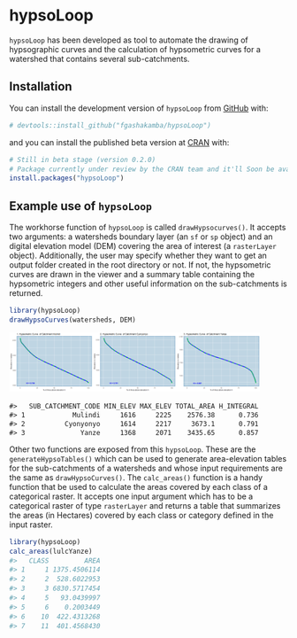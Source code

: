 
<!-- README.md is generated from README.Rmd. Please edit that file -->

# hypsoLoop

<!-- badges: start -->
<!-- badges: end -->

`hypsoLoop` has been developed as tool to automate the drawing of
hypsographic curves and the calculation of hypsometric curves for a
watershed that contains several sub-catchments.

## Installation

You can install the development version of `hypsoLoop` from
[GitHub](https://github.com/fgashakamba/hypsoLoop) with:

``` r
# devtools::install_github("fgashakamba/hypsoLoop")
```

and you can install the published beta version at
[CRAN](https://CRAN.R-project.org) with:

``` r
# Still in beta stage (version 0.2.0)
# Package currently under review by the CRAN team and it'll Soon be available at:
install.packages("hypsoLoop") 
```

## Example use of `hypsoLoop`

The workhorse function of `hypsoLoop` is called `drawHypsocurves()`. It
accepts two arguments: a watersheds boundary layer (an `sf` or `sp`
object) and an digital elevation model (DEM) covering the area of
interest (a `rasterLayer` object). Additionally, the user may specify
whether they want to get an output folder created in the root directory
or not. If not, the hypsometric curves are drawn in the viewer and a
summary table containing the hypsometric integers and other useful
information on the sub-catchments is returned.

``` r
library(hypsoLoop)
drawHypsoCurves(watersheds, DEM)
```

<img src="man/figures/README-example-1.png" width="30%" /><img src="man/figures/README-example-2.png" width="30%" /><img src="man/figures/README-example-3.png" width="30%" />

    #>   SUB_CATCHMENT_CODE MIN_ELEV MAX_ELEV TOTAL_AREA H_INTEGRAL
    #> 1            Mulindi     1616     2225    2576.38      0.736
    #> 2          Cyonyonyo     1614     2217     3673.1      0.791
    #> 3              Yanze     1368     2071    3435.65      0.857

Other two functions are exposed from this `hypsoLoop`. These are the
`generateHypsoTables()` which can be used to generate area-elevation
tables for the sub-catchments of a watersheds and whose input
requirements are the same as `drawHypsoCurves()`. The `calc_areas()`
function is a handy function that be used to calculate the areas covered
by each class of a categorical raster. It accepts one input argument
which has to be a categorical raster of type `rasterLayer` and returns a
table that summarizes the areas (in Hectares) covered by each class or
category defined in the input raster.

``` r
library(hypsoLoop)
calc_areas(lulcYanze)
#>   CLASS         AREA
#> 1     1 1375.4506114
#> 2     2  528.6022953
#> 3     3 6830.5717454
#> 4     5   93.0439997
#> 5     6    0.2003449
#> 6    10  422.4313268
#> 7    11  401.4568430
```
